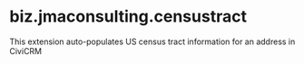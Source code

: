 # biz.jmaconsulting.censustract
This extension auto-populates US census tract information for an address in CiviCRM
